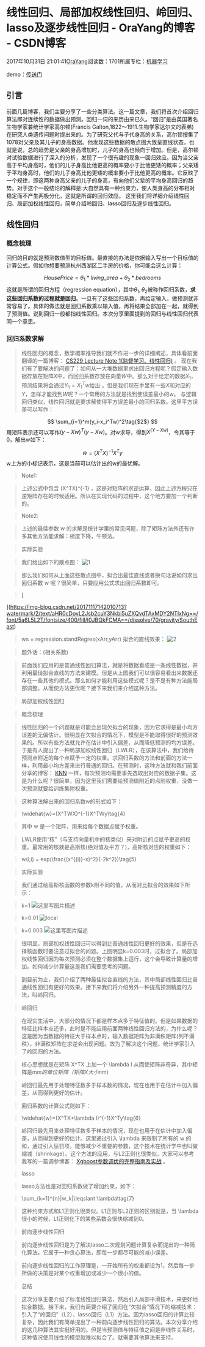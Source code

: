 
# 线性回归、局部加权线性回归、岭回归、lasso及逐步线性回归 - OraYang的博客 - CSDN博客

2017年10月31日 21:01:41[OraYang](https://me.csdn.net/u010665216)阅读数：1701所属专栏：[机器学习](https://blog.csdn.net/column/details/16605.html)



demo：[传送门](https://gitee.com/orayang_admin/HuiGui/tree/master)
## 引言
前面几篇博客，我们主要分享了一些分类算法。这一篇文章，我们将首次介绍回归算法即对连续性的数据做出预测。回归一词的来历由来已久。“回归”是由英国著名生物学家兼统计学家高尔顿(Francis Galton,1822～1911.生物学家达尔文的表弟)在研究人类遗传问题时提出来的。为了研究父代与子代身高的关系，高尔顿搜集了1078对父亲及其儿子的身高数据。他发现这些数据的散点图大致呈直线状态，也就是说，总的趋势是父亲的身高增加时，儿子的身高也倾向于增加。但是，高尔顿对试验数据进行了深入的分析，发现了一个很有趣的现象—回归效应。因为当父亲高于平均身高时，他们的儿子身高比他更高的概率要小于比他更矮的概率；父亲矮于平均身高时，他们的儿子身高比他更矮的概率要小于比他更高的概率。它反映了一个规律，即这两种身高父亲的儿子的身高，有向他们父辈的平均身高回归的趋势。对于这个一般结论的解释是:大自然具有一种约束力，使人类身高的分布相对稳定而不产生两极分化，这就是所谓的回归效应。
这里我们将详细介绍线性回归、局部加权线性回归，简单介绍岭回归、lasso回归及逐步线性回归。
## 线性回归
### 概念梳理
回归的目的就是预测数值型的目标值。最直接的办法是依据输入写出一个目标值的计算公式。假如你想要预测杭州西湖区二手房的价格，你可能会这么计算：

$$
HousePrice = \theta_1*living\_area + \theta_2*bedrooms\tag{$1$}
$$
这就是所谓的回归方程（regression equation），其中$\theta_1,\theta_2$被称作回归系数，**求这些回归系数的过程就是回归**。一旦有了这些回归系数，再给定输入，做预测就非常容易了。具体的做法就是回归系数乘以输入值，再将结果全部加在一起，就得到了预测值。说到回归一般都指线性回归。本次分享里面提到的回归与线性回归代表同一个意思。
### 回归系数求解
> 线性回归的概念，数学概率推导我们就不作进一步的详细阐述，具体看前面翻译的一篇博客：
> [CS229 Lecture Note 1(监督学习、线性回归)](http://blog.csdn.net/u010665216/article/details/76460256)
> 。
现在我们有了要解决的问题了：如何从一大堆数据里求出回归方程呢？假定输入数据存放在矩阵$X$中，而回归系数存放在向量$W$中。那么对于给定的数据$X_1$，预测结果将会通过$Y_1 = X^T_1w$给出·。但是我们现在手里有一些$X$和对应的$Y$，怎样才能找到$W$呢？一个常用的方法就是找到使误差最小的$w$。
与逻辑回归类似，线性回归就是要求解使得平方误差最小的回归系数。这里平方误差可以写作：

$$
\sum_{i=1}^m(y_i-x_i^Tw)^2\tag{$2$}
$$
用矩阵表示还可以写作$(y-Xw)^T(y-Xw)$。对w求导，得到$X^{(Y-Xw)}$，令其等于0，解出w如下：

$$
\widehat{w}=(X^TX)^{-1}X^Ty\tag{$3$}
$$
w上方的小标记表示，这是当前可以估计出的w的最优解。
> Note1:

> 上述公式中包含
> (X^TX)^{-1}
> ，这是对矩阵的求逆运算，因此上述方程只在逆矩阵存在的时候适用。所以在实现代码的过程中，这个地方要加一个判断的。

> Note2:

> 上述的最佳参数
> w
> 的求解是统计学里的常见问题，除了矩阵方法外还有许多其他方法能求解：梯度下降，牛顿法。

> 实际实验

> 我们给出如下的散点图：
![1](https://img-blog.csdn.net/20171117142010713?watermark/2/text/aHR0cDovL2Jsb2cuY3Nkbi5uZXQvdTAxMDY2NTIxNg==/font/5a6L5L2T/fontsize/400/fill/I0JBQkFCMA==/dissolve/70/gravity/SouthEast)
> [ ](https://img-blog.csdn.net/20171117142010713?watermark/2/text/aHR0cDovL2Jsb2cuY3Nkbi5uZXQvdTAxMDY2NTIxNg==/font/5a6L5L2T/fontsize/400/fill/I0JBQkFCMA==/dissolve/70/gravity/SouthEast)

> 那么我们如何从上面这些散点图中，拟合出最佳直线或者换句话说如何求出回归系数
> w
> 呢？很简单，只要应用公式求出回归系数即可。

> [

](https://img-blog.csdn.net/20171117142010713?watermark/2/text/aHR0cDovL2Jsb2cuY3Nkbi5uZXQvdTAxMDY2NTIxNg==/font/5a6L5L2T/fontsize/400/fill/I0JBQkFCMA==/dissolve/70/gravity/SouthEast)
> ws = regression.standRegres(xArr,yArr)
> [
](https://img-blog.csdn.net/20171117142010713?watermark/2/text/aHR0cDovL2Jsb2cuY3Nkbi5uZXQvdTAxMDY2NTIxNg==/font/5a6L5L2T/fontsize/400/fill/I0JBQkFCMA==/dissolve/70/gravity/SouthEast)
> 拟合的直线效果：
![2](https://img-blog.csdn.net/20171117142942034?watermark/2/text/aHR0cDovL2Jsb2cuY3Nkbi5uZXQvdTAxMDY2NTIxNg==/font/5a6L5L2T/fontsize/400/fill/I0JBQkFCMA==/dissolve/70/gravity/SouthEast)
> [ ](https://img-blog.csdn.net/20171117142942034?watermark/2/text/aHR0cDovL2Jsb2cuY3Nkbi5uZXQvdTAxMDY2NTIxNg==/font/5a6L5L2T/fontsize/400/fill/I0JBQkFCMA==/dissolve/70/gravity/SouthEast)

> 题外话：(相关系数)

> 前面我们应用的是普通线性回归算法，就是将数据看成是一条线性数据，并利用最佳拟合直线的方法来建模。但是从上图我们可以很容易看出来数据还存在一些其他的模式。那么如何才能利用这些模式呢？是不是有种方法能局部调整，从而使方法更优呢？接下来我们来介绍这种方法。

> 局部加权线性回归

> 概念梳理

> 线性回归的一个问题就是可能会出现欠拟合的现象，因为它求得是最小均方误差的无偏估计。很明显在欠拟合的情况下，模型是不能取得很好的预测效果的。所以有些方法就允许在估计中引入偏差，从而降低预测的均方误差。于是有人提出了一种局部加权线性回归（LWLR），在该算法中，我们给待预测点附近的每个点赋予一定的权重。求回归系数的方法和前面的方法一样，利用最小均方差来进行普通的回归。在预测时，这种方法就和我们前面分享的博客：
> [KNN](http://blog.csdn.net/u010665216/article/details/78088321)
> 一样，每次预测均需要事先选取出对应的数据子集。这是为什么呢？很简单，因为这里我们需要给预测值附近的点附权重，没做一次预测就要给训练集附权重。

> 这种算法解出来的回归系数w的形式如下：

> \widehat{w}=(X^TWX)^{-1}X^TWy\tag{$4$}

> 其中
> w
> 是一个矩阵，用来给每个数据点赋予权重。

> LWLR使用“核”（与支持向量机中的核类似）来对附近的点赋予更高的权重。最常用的核就是高斯核(绝对值及平方？)，高斯核对应的权重如下：

> w(i,i) = exp(\frac{(x^{(i)}-x)^2}{-2k^2})\tag{$5$}

> 实际实验

> 我们通过给高斯核函数的参数k附不同的值，从而对比拟合的效果如下所示：

> k=1
![这里写图片描述](https://img-blog.csdn.net/20171117151401501?watermark/2/text/aHR0cDovL2Jsb2cuY3Nkbi5uZXQvdTAxMDY2NTIxNg==/font/5a6L5L2T/fontsize/400/fill/I0JBQkFCMA==/dissolve/70/gravity/SouthEast)
> [ ](https://img-blog.csdn.net/20171117151401501?watermark/2/text/aHR0cDovL2Jsb2cuY3Nkbi5uZXQvdTAxMDY2NTIxNg==/font/5a6L5L2T/fontsize/400/fill/I0JBQkFCMA==/dissolve/70/gravity/SouthEast)

> k=0.01
![local](https://img-blog.csdn.net/20171117151100950?watermark/2/text/aHR0cDovL2Jsb2cuY3Nkbi5uZXQvdTAxMDY2NTIxNg==/font/5a6L5L2T/fontsize/400/fill/I0JBQkFCMA==/dissolve/70/gravity/SouthEast)
> [ ](https://img-blog.csdn.net/20171117151100950?watermark/2/text/aHR0cDovL2Jsb2cuY3Nkbi5uZXQvdTAxMDY2NTIxNg==/font/5a6L5L2T/fontsize/400/fill/I0JBQkFCMA==/dissolve/70/gravity/SouthEast)

> k=0.003
![这里写图片描述](https://img-blog.csdn.net/20171117151440149?watermark/2/text/aHR0cDovL2Jsb2cuY3Nkbi5uZXQvdTAxMDY2NTIxNg==/font/5a6L5L2T/fontsize/400/fill/I0JBQkFCMA==/dissolve/70/gravity/SouthEast)
> [ ](https://img-blog.csdn.net/20171117151440149?watermark/2/text/aHR0cDovL2Jsb2cuY3Nkbi5uZXQvdTAxMDY2NTIxNg==/font/5a6L5L2T/fontsize/400/fill/I0JBQkFCMA==/dissolve/70/gravity/SouthEast)

> 很明显，局部加权线性回归可以得到比普通线性回归更好的效果，但是在选择核函数时要注意过拟合的问题。上图明显k=0.003时，过拟合了。局部加权线性回归因为每次预测必须在整个数据集上运行，这个会导致计算量的增加。如何减少计算量这是我们需要思考的问题。

> 到目前为止，我们介绍了两种最佳拟合直线的方法，其中局部线性回归比普通线性回归有更好的效果。接下来我们将介绍另外一种提高预测精度的方法，叫岭回归。

> 岭回归

> 在现实生活中，大部分的情况下都是样本点多于特征值的。但是如果数据的特征比样本点还多，此时是不能应用前面两种线性回归方法的，为什么呢？这是因为当数据的特征大于样本点时，输入数据矩阵为非满秩矩阵(列不满秩），非满秩矩阵在求逆会出现问题。故为了解决这个问题，统计学家引入了岭回归的方法。

> 核心思想就是在矩阵
> X^TX
> 上加一个
> \lambda I
> 从而使矩阵非奇异，其中矩阵是m*m的单位矩阵（矩阵X大小n*m)

> 岭回归最先用于处理特征数多于样本数的情况，现在也用于在估计中加入偏差，从而得到更好的估计。

> 回归系数的计算公式则如下：

> \widehat{w}=(X^TX+\lambda I)^{-1}X^Ty\tag{$6$}

> 岭回归最先用来处理特征数多于样本的情况，现在也用于在估计中加入偏差，从而得到更好的估计。这里通过引入
> \lambda
> 来限制了所有的
> w
> 的和，通过引入惩罚项，能够减少不重要的参数，这个技术在统计学中也叫做缩减（shrinkage）。这个方法的应用，与L2正则化很类似，大家可以参考我写的一篇调参博客：
> [Xgboost参数调优的完整指南及实战](http://blog.csdn.net/u010665216/article/details/78532619)
> 。

> lasso

> lasso方法也是对回归系数做了增加约束，如下：

> \sum_{k=1}^{n}|w_k|\leqslant \lambda\tag{$7$}

> 这种约束方式和L1正则化很类似。L1正则与L2正则的区别就是，当
> \lambda
> 很小的时候，L1正则化下的某些系数会很快缩减到0。

> 前向逐步线性回归

> 前向逐步线性回归是为了解决lasso二次规划问题计算复杂而提出的一种简化算法。它属于一种贪心算法，即每一步都尽可能的减小误差。

> 前向逐步线性回归的工作原理是，一开始所有的权重都设为1，然后每一步所做的决策是对某个权重增加或减少一个很小的值。

> 总结

> 这次分享主要介绍了标准线性回归算法，然后引入局部平滑技术，来更好地拟合数据。接下来，我们有简要介绍了回归在“欠拟合”情况下的缩减技术：引入了“岭回归”（L2）、lasso回归（L1）方法。因为lasso回归的计算比较复杂，因此我们有简单提出了一种前向逐步线性回归的算法。本次分享介绍的这几种算法其实挺好用的。但是当预测值与特征值之间是非线性关系时，这种情况使用线性的模型就难以拟合了。就需要其他算法来支持。


